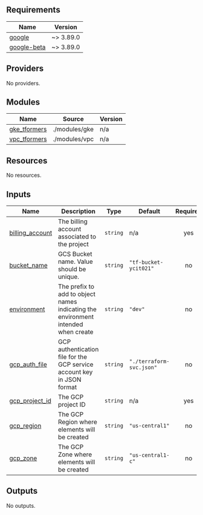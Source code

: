 ## Requirements

| Name | Version |
|------|---------|
| <a name="requirement_google"></a> [google](#requirement\_google) | ~> 3.89.0 |
| <a name="requirement_google-beta"></a> [google-beta](#requirement\_google-beta) | ~> 3.89.0 |

## Providers

No providers.

## Modules

| Name | Source | Version |
|------|--------|---------|
| <a name="module_gke_tformers"></a> [gke\_tformers](#module\_gke\_tformers) | ./modules/gke | n/a |
| <a name="module_vpc_tformers"></a> [vpc\_tformers](#module\_vpc\_tformers) | ./modules/vpc | n/a |

## Resources

No resources.

## Inputs

| Name | Description | Type | Default | Required |
|------|-------------|------|---------|:--------:|
| <a name="input_billing_account"></a> [billing\_account](#input\_billing\_account) | The billing account associated to the project | `string` | n/a | yes |
| <a name="input_bucket_name"></a> [bucket\_name](#input\_bucket\_name) | GCS Bucket name. Value should be unique. | `string` | `"tf-bucket-ycit021"` | no |
| <a name="input_environment"></a> [environment](#input\_environment) | The prefix to add to object names indicating the environment intended when create | `string` | `"dev"` | no |
| <a name="input_gcp_auth_file"></a> [gcp\_auth\_file](#input\_gcp\_auth\_file) | GCP authentication file for the GCP service account key in JSON format | `string` | `"./terraform-svc.json"` | no |
| <a name="input_gcp_project_id"></a> [gcp\_project\_id](#input\_gcp\_project\_id) | The GCP project ID | `string` | n/a | yes |
| <a name="input_gcp_region"></a> [gcp\_region](#input\_gcp\_region) | The GCP Region where elements will be created | `string` | `"us-central1"` | no |
| <a name="input_gcp_zone"></a> [gcp\_zone](#input\_gcp\_zone) | The GCP Zone where elements will be created | `string` | `"us-central1-c"` | no |

## Outputs

No outputs.
